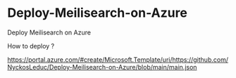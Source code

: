 # Deploy-Meilisearch-on-Azure
Deploy Meilisearch on Azure

How to deploy ?


https://portal.azure.com/#create/Microsoft.Template/uri/https://github.com/NyckosLeduc/Deploy-Meilisearch-on-Azure/blob/main/main.json
